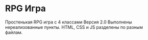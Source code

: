 # RPG Игра
Простенькая RPG игра с 4 классами
Версия 2.0
Выполнены нереализованные пункты. HTML, CSS и JS разделены по разным файлам.

